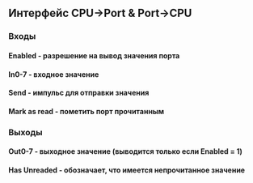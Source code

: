 ## Интерфейс CPU->Port & Port->CPU

### Входы

#### Enabled - разрешение на вывод значения порта

#### In0-7 - входное значение

#### Send - импульс для отправки значения

#### Mark as read - пометить порт прочитанным

### Выходы

#### Out0-7 - выходное значение (выводится только если Enabled = 1)

#### Has Unreaded - обозначает, что имеется непрочитанное значение